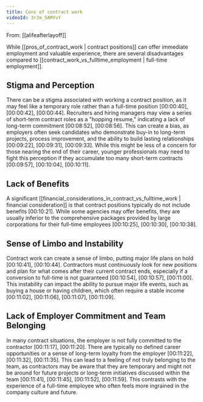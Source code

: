 ```yaml
---
title: Cons of contract work
videoId: 3rJm_5AMYvY
---
```


From: [[alifeafterlayoff]] <br/> 

While [[pros_of_contract_work | contract positions]] can offer immediate employment and valuable experience, there are several disadvantages compared to [[contract_work_vs_fulltime_employment | full-time employment]].

## Stigma and Perception
There can be a stigma associated with working a contract position, as it may feel like a temporary role rather than a full-time position <a class="yt-timestamp" data-t="00:00:40">[00:00:40]</a>, <a class="yt-timestamp" data-t="00:00:42">[00:00:42]</a>, <a class="yt-timestamp" data-t="00:00:44">[00:00:44]</a>. Recruiters and hiring managers may view a series of short-term contract roles as a "hopping resume," indicating a lack of long-term commitment <a class="yt-timestamp" data-t="00:08:52">[00:08:52]</a>, <a class="yt-timestamp" data-t="00:08:56">[00:08:56]</a>. This can create a bias, as employers often seek candidates who demonstrate buy-in to long-term projects, process improvement, and the ability to build lasting relationships <a class="yt-timestamp" data-t="00:09:22">[00:09:22]</a>, <a class="yt-timestamp" data-t="00:09:31">[00:09:31]</a>, <a class="yt-timestamp" data-t="00:09:33">[00:09:33]</a>. While this might be less of a concern for those nearing the end of their career, younger professionals may need to fight this perception if they accumulate too many short-term contracts <a class="yt-timestamp" data-t="00:09:57">[00:09:57]</a>, <a class="yt-timestamp" data-t="00:10:04">[00:10:04]</a>, <a class="yt-timestamp" data-t="00:10:11">[00:10:11]</a>.

## Lack of Benefits
A significant [[financial_considerations_in_contract_vs_fulltime_work | financial consideration]] is that contract positions typically do not include benefits <a class="yt-timestamp" data-t="00:10:21">[00:10:21]</a>. While some agencies may offer benefits, they are usually inferior to the comprehensive packages provided by large corporations for their full-time employees <a class="yt-timestamp" data-t="00:10:25">[00:10:25]</a>, <a class="yt-timestamp" data-t="00:10:30">[00:10:30]</a>, <a class="yt-timestamp" data-t="00:10:38">[00:10:38]</a>.

## Sense of Limbo and Instability
Contract work can create a sense of limbo, putting major life plans on hold <a class="yt-timestamp" data-t="00:10:41">[00:10:41]</a>, <a class="yt-timestamp" data-t="00:10:44">[00:10:44]</a>. Contractors must continuously look for new positions and plan for what comes after their current contract ends, especially if a conversion to full-time is not guaranteed <a class="yt-timestamp" data-t="00:10:54">[00:10:54]</a>, <a class="yt-timestamp" data-t="00:10:57">[00:10:57]</a>, <a class="yt-timestamp" data-t="00:11:00">[00:11:00]</a>. This instability can impact the ability to pursue major life events, such as buying a house or having children, which often require a stable income <a class="yt-timestamp" data-t="00:11:02">[00:11:02]</a>, <a class="yt-timestamp" data-t="00:11:06">[00:11:06]</a>, <a class="yt-timestamp" data-t="00:11:07">[00:11:07]</a>, <a class="yt-timestamp" data-t="00:11:09">[00:11:09]</a>.

## Lack of Employer Commitment and Team Belonging
In many contract situations, the employer is not fully committed to the contractor <a class="yt-timestamp" data-t="00:11:17">[00:11:17]</a>, <a class="yt-timestamp" data-t="00:11:20">[00:11:20]</a>. There are typically no defined career opportunities or a sense of long-term loyalty from the employer <a class="yt-timestamp" data-t="00:11:22">[00:11:22]</a>, <a class="yt-timestamp" data-t="00:11:32">[00:11:32]</a>, <a class="yt-timestamp" data-t="00:11:35">[00:11:35]</a>. This can lead to a feeling of not truly belonging to the team, as contractors may be aware that they are temporary and might not be around for future projects or long-term initiatives discussed within the team <a class="yt-timestamp" data-t="00:11:41">[00:11:41]</a>, <a class="yt-timestamp" data-t="00:11:45">[00:11:45]</a>, <a class="yt-timestamp" data-t="00:11:52">[00:11:52]</a>, <a class="yt-timestamp" data-t="00:11:59">[00:11:59]</a>. This contrasts with the experience of a full-time employee who often feels more ingrained in the company culture and future.